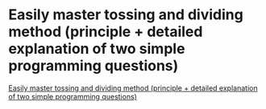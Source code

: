 # Easily master tossing and dividing method (principle + detailed explanation of two simple programming questions)
[Easily master tossing and dividing method (principle + detailed explanation of two simple programming questions)](https://aiwithcloud.com/2022/09/15/easily_master_tossing_and_dividing_method_principle__detailed_explanation_of_two_simple_programming_questions/)